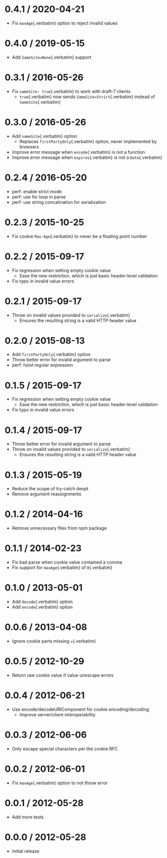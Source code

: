 # 0.4.1 / 2020-04-21

- Fix `maxAge`{.verbatim} option to reject invalid values

# 0.4.0 / 2019-05-15

- Add `SameSite=None`{.verbatim} support

# 0.3.1 / 2016-05-26

- Fix `sameSite: true`{.verbatim} to work with draft-7 clients
  - `true`{.verbatim} now sends `SameSite=Strict`{.verbatim} instead of
    `SameSite`{.verbatim}

# 0.3.0 / 2016-05-26

- Add `sameSite`{.verbatim} option
  - Replaces `firstPartyOnly`{.verbatim} option, never implemented by
    browsers
- Improve error message when `encode`{.verbatim} is not a function
- Improve error message when `expires`{.verbatim} is not a
  `Date`{.verbatim}

# 0.2.4 / 2016-05-20

- perf: enable strict mode
- perf: use for loop in parse
- perf: use string concatination for serialization

# 0.2.3 / 2015-10-25

- Fix cookie `Max-Age`{.verbatim} to never be a floating point number

# 0.2.2 / 2015-09-17

- Fix regression when setting empty cookie value
  - Ease the new restriction, which is just basic header-level
    validation
- Fix typo in invalid value errors

# 0.2.1 / 2015-09-17

- Throw on invalid values provided to `serialize`{.verbatim}
  - Ensures the resulting string is a valid HTTP header value

# 0.2.0 / 2015-08-13

- Add `firstPartyOnly`{.verbatim} option
- Throw better error for invalid argument to parse
- perf: hoist regular expression

# 0.1.5 / 2015-09-17

- Fix regression when setting empty cookie value
  - Ease the new restriction, which is just basic header-level
    validation
- Fix typo in invalid value errors

# 0.1.4 / 2015-09-17

- Throw better error for invalid argument to parse
- Throw on invalid values provided to `serialize`{.verbatim}
  - Ensures the resulting string is a valid HTTP header value

# 0.1.3 / 2015-05-19

- Reduce the scope of try-catch deopt
- Remove argument reassignments

# 0.1.2 / 2014-04-16

- Remove unnecessary files from npm package

# 0.1.1 / 2014-02-23

- Fix bad parse when cookie value contained a comma
- Fix support for `maxAge`{.verbatim} of `0`{.verbatim}

# 0.1.0 / 2013-05-01

- Add `decode`{.verbatim} option
- Add `encode`{.verbatim} option

# 0.0.6 / 2013-04-08

- Ignore cookie parts missing `=`{.verbatim}

# 0.0.5 / 2012-10-29

- Return raw cookie value if value unescape errors

# 0.0.4 / 2012-06-21

- Use encode/decodeURIComponent for cookie encoding/decoding
  - Improve server/client interoperability

# 0.0.3 / 2012-06-06

- Only escape special characters per the cookie RFC

# 0.0.2 / 2012-06-01

- Fix `maxAge`{.verbatim} option to not throw error

# 0.0.1 / 2012-05-28

- Add more tests

# 0.0.0 / 2012-05-28

- Initial release
